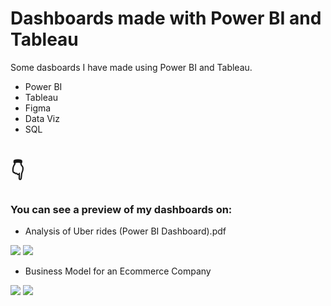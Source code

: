 # Dashboards made with Power BI and Tableau

Some dasboards I have made using Power BI and Tableau.


- Power BI
- Tableau
- Figma
- Data Viz
- SQL

<h1>👇</h1>

<h3>You can see a preview of my dashboards on:</h3>

- Analysis of Uber rides (Power BI Dashboard).pdf

<img src="https://i.imgur.com/34XB36D.jpg">

<img src="https://i.imgur.com/yIEJ2FH.jpg">

- Business Model for an Ecommerce Company

<img src="https://i.imgur.com/qKlSumk.jpg">

<img src="https://i.imgur.com/n1KnM7u.jpg">
